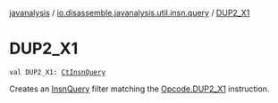 [javanalysis](../index.md) / [io.disassemble.javanalysis.util.insn.query](index.md) / [DUP2_X1](./-d-u-p2_-x1.md)

# DUP2_X1

`val DUP2_X1: `[`CtInsnQuery`](-ct-insn-query/index.md)

Creates an [InsnQuery](-insn-query/index.md) filter matching the [Opcode.DUP2_X1](#) instruction.

